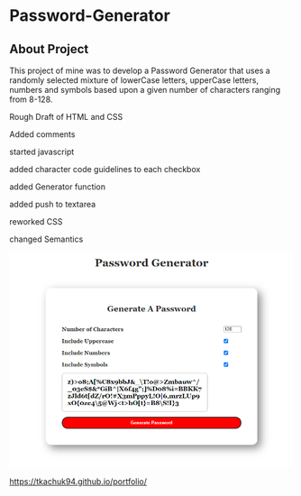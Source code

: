 # Password-Generator

## About Project

This project of mine was to develop a Password Generator that uses a randomly selected
mixture of lowerCase letters, upperCase letters, numbers and symbols based upon a given
number of characters ranging from 8-128.

Rough Draft of HTML and CSS

Added comments

started javascript

added character code guidelines to each checkbox

added Generator function

added push to textarea

reworked CSS

changed Semantics

![Image of website](https://github.com/Tkachuk94/Password-Generator/blob/main/images/website2.png)

https://tkachuk94.github.io/portfolio/
